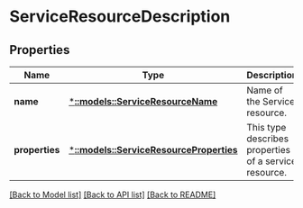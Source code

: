 # ServiceResourceDescription

## Properties
Name | Type | Description | Notes
------------ | ------------- | ------------- | -------------
**name** | [***::models::ServiceResourceName**](ServiceResourceName.md) | Name of the Service resource. | [default to null]
**properties** | [***::models::ServiceResourceProperties**](ServiceResourceProperties.md) | This type describes properties of a service resource. | [default to null]

[[Back to Model list]](../README.md#documentation-for-models) [[Back to API list]](../README.md#documentation-for-api-endpoints) [[Back to README]](../README.md)


